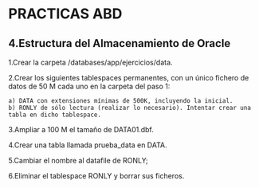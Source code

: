 # PRACTICAS ABD

## 4.Estructura  del  Almacenamiento  de  Oracle

1.Crear la carpeta /databases/app/ejercicios/data.



2.Crear los siguientes tablespaces permanentes, con un único fichero de datos de 50 M cada uno en la carpeta del paso 1:

    a) DATA con extensiones mínimas de 500K, incluyendo la inicial.
    b) RONLY de sólo lectura (realizar lo necesario). Intentar crear una tabla en dicho tablespace.

3.Ampliar a 100 M el tamaño de DATA01.dbf.

4.Crear una tabla llamada prueba_data en DATA.

5.Cambiar el nombre al datafile de RONLY;

6.Eliminar el tablespace RONLY y borrar sus ficheros.
